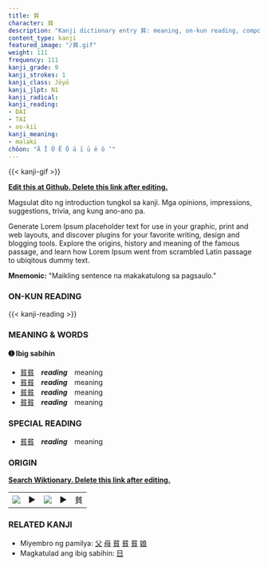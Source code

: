 ```yaml
---
title: 貧
character: 貧
description: "Kanji dictionary entry 貧: meaning, on-kun reading, compounds, origin, related kanji"
content_type: kanji
featured_image: "/貧.gif"
weight: 111
frequency: 111
kanji_grade: 9
kanji_strokes: 1
kanji_class: Jōyō
kanji_jlpt: N1
kanji_radical: 
kanji_reading: 
- DAI
- TAI
- oo-kii
kanji_meaning:
- malaki
chōon: "Ā Ī Ū Ē Ō ā ī ū ē ō ’"
---
```

[//]: # (Don't edit the line below. Kanji animated GIF code is automatically generated.)
{{< kanji-gif >}}

[//]: # (Edit below this line.)

**[Edit this at Github. Delete this link after editing.](https://github.com/tim0g/tim/tree/main/content/kanji/貧/index.md)**

Magsulat dito ng introduction tungkol sa kanji. Mga opinions, impressions, suggestions, trivia, ang kung ano-ano pa.

Generate Lorem Ipsum placeholder text for use in your graphic, print and web layouts, and discover plugins for your favorite writing, design and blogging tools. Explore the origins, history and meaning of the famous passage, and learn how Lorem Ipsum went from scrambled Latin passage to ubiqitous dummy text.
 
**Mnemonic:** "Maikling sentence na makakatulong sa pagsaulo."

### ON-KUN READING

[//]: # (Don't edit the line below. ON-KUN READING code is automatically generated.)
{{< kanji-reading >}}

### MEANING & WORDS

#### ➊ **Ibig sabihin**
  - [貧](../貧)[貧](../貧)　***reading***　meaning
  - [貧](../貧)[貧](../貧)　***reading***　meaning
  - [貧](../貧)[貧](../貧)　***reading***　meaning
  - [貧](../貧)[貧](../貧)　***reading***　meaning

### SPECIAL READING
  - [貧](../貧)[貧](../貧)　***reading***　meaning

### ORIGIN

**[Search Wiktionary. Delete this link after editing.](https://wiktionary.org/wiki/貧)**
<table class="kanji-table"><tr><td>
<img src="60px-貧-bronze.svg.png">
</td><td>▶</td><td>
<img src="60px-貧-oracle.svg.png">
</td><td>▶</td>
<td class="kanji-origin">貧</td>
</tr></table>

### RELATED KANJI
- Miyembro ng pamilya: [父](../父) [母](../母) [貧](../貧) [貧](../貧) [貧](../貧) [娘](../娘)
- Magkatulad ang ibig sabihin: [日](../日)

